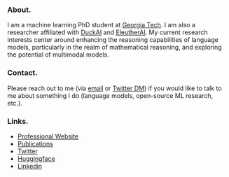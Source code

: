 ### About.

I am a machine learning PhD student at [Georgia Tech](https://ml.gatech.edu). I am also a researcher affiliated with 
[DuckAI](https://duckai.org/) and [EleutherAI](https://www.eleuther.ai/). 
My current research interests center around 
enhancing the reasoning capabilities of language models, 
particularly in the realm of mathematical reasoning, 
and exploring the potential of multimodal models.


### Contact. 

Please reach out to me (via [email](mailto:tsawada@gatech.edu) or [Twitter DM](https://twitter.com/tsawada_ml)) 
if you would like to talk to me about something I do (language models, open-source ML research, etc.).</p>
            
### Links.

- [Professional Website](https://tomohiro-sawada.github.io/)
- [Publications](https://scholar.google.com/citations?user=t0dADxkAAAAJ&hl=en)
- [Twitter](twitter.com/tsawada_ml)
- [Huggingface](https://huggingface.co/tsawada)
- [Linkedin](https://www.linkedin.com/in/tom-sawada-16303220a/)

